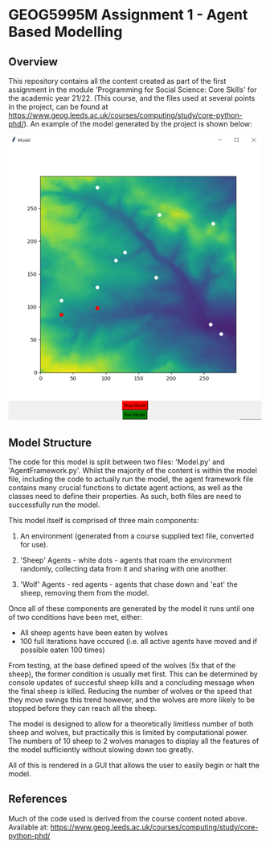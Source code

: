 # GEOG5995M Assignment 1 - Agent Based Modelling

## Overview

This repository contains all the content created as part of the first assignment in the module 'Programming for Social Science: Core Skills' for the academic year 21/22. (This course, and the files used at several points in the project, can be found at https://www.geog.leeds.ac.uk/courses/computing/study/core-python-phd/). An example of the model generated by the project is shown below:

![Model Example](/images/me.PNG)

## Model Structure

The code for this model is split between two files: 'Model.py' and 'AgentFramework.py'. Whilst the majority of the content is within the model file, including the code to actually run the model, the agent framework file contains many crucial functions to dictate agent actions, as well as the classes need to define their properties. As such, both files are need to successfully run the model.


This model itself is comprised of three main components:

1. An environment (generated from a course supplied text file, converted for use).

2. 'Sheep' Agents - white dots - agents that roam the environment randomly, collecting data from it and sharing with one another.

3. 'Wolf' Agents - red agents - agents that chase down and 'eat' the sheep, removing them from the model.



Once all of these components are generated by the model it runs until one of two conditions have been met, either:

* All sheep agents have been eaten by wolves
* 100 full iterations have occured (i.e. all active agents have moved and if possible eaten 100 times)

From testing, at the base defined speed of the wolves (5x that of the sheep), the former condition is usually met first. This can be determined by console updates of succesful sheep kills and a concluding message when the final sheep is killed. Reducing the number of wolves or the speed that they move swings this trend however, and the wolves are more likely to be stopped before they can reach all the sheep.

The model is designed to allow for a theoretically limitless number of both sheep and wolves, but practically this is limited by computational power. The numbers of 10 sheep to 2 wolves manages to display all the features of the model sufficiently without slowing down too greatly.

All of this is rendered in a GUI that allows the user to easily begin or halt the model.

## References

Much of the code used is derived from the course content noted above. Available at: https://www.geog.leeds.ac.uk/courses/computing/study/core-python-phd/


